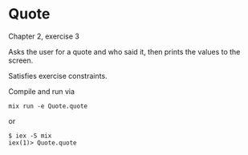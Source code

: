 # Quote
Chapter 2, exercise 3

Asks the user for a quote and who said it, then prints
the values to the screen.

Satisfies exercise constraints.

Compile and run via

`mix run -e Quote.quote`

or

```
$ iex -S mix
iex(1)> Quote.quote
